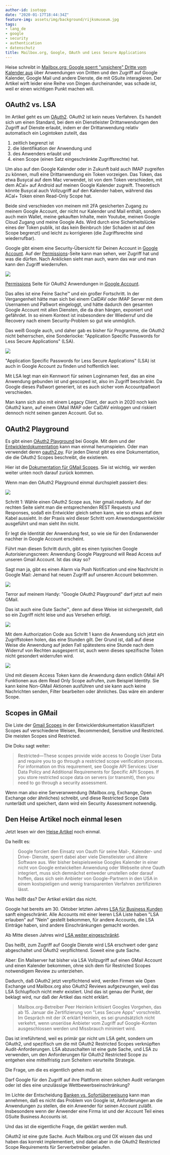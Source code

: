 ```yaml
---
author-id: isotopp
date: "2020-01-17T18:44:34Z"
feature-img: assets/img/background/rijksmuseum.jpg
tags:
- lang_de
- google
- security
- authentication
- datenschutz
title: Mailbox.org, Google, OAuth und Less Secure Applications
---
```

Heise schreibt in
[Mailbox.org: Google sperrt "unsichere" Dritte vom Kalender aus](https://www.heise.de/ix/meldung/Mailbox-org-Google-sperrt-unsichere-Dritte-von-Kalender-aus-4640540.html)
über Anwendungen von Dritten und den Zugriff auf Google Kalender, Google Mail und andere Dienste, die mit GSuite interagieren. Der Artikel wirft leider eine Reihe von Dingen durcheinander, was schade ist, weil er einen wichtigen Punkt machen will.

## OAuth2 vs. LSA

Im Artikel geht es um [OAuth2](https://en.wikipedia.org/wiki/OAuth). OAuth2 ist kein neues Verfahren. Es handelt sich um einen Standard, bei dem ein Dienstleister Drittanwendungen den Zugriff auf Dienste erlaubt, indem er der Drittanwendung relativ automatisch ein Logintoken zuteilt, das

1. zeitlich begrenzt ist
2. die Identifikation der Anwendung und
3. des Anwenders erlaubt und
4. einen Scope (einen Satz eingeschränkte Zugriffsrechte) hat.

Um also auf den Google Kalender oder in Zukunft bald auch IMAP zugreifen zu können, muß eine Drittanwendung ein Token vorzeigen. Das Token, das etwa Busycal auf dem Mac verwendet, ist von dem Token verschieden, mit dem ACal+ auf Android auf meinen Google Kalender zugreift. Theoretisch könnte Busycal auch Vollzugriff auf den Kalender haben, während das ACal+ Token einen Read-Only Scope hat.

Beide sind verschieden von meinem mit 2FA gesicherten Zugang zu meinem Google Account, der nicht nur Kalender und Mail enthält, sondern auch mein Wallet, meine gekauften Inhalte, mein Youtube, meinen Google Cloud Zugang und meine Google Ads. Wird durch eine Sicherheitslücke eines der Token publik, ist das kein Beinbruch (der Schaden ist auf den Scope begrenzt) und leicht zu korrigieren (die Zugriffsrechte sind wiederrufbar).

Google gibt einem eine Security-Übersicht für Deinen Account in [Google Account](https://myaccount.google.com/security). Auf der [Permissions](https://myaccount.google.com/permissions)-Seite kann man sehen, wer Zugriff hat und was die dürfen. Nach Anklicken sieht man auch, wann das war und man kann den Zugriff wiederrufen.

![](/uploads/2020/01/lsa-review-screen.png)

[Permissions](https://myaccount.google.com/permissions) Seite für OAuth2 Anwendungen in [Google Account](https://myaccount.google.com/security).

Das alles ist eine Feine Sache™ und ein großer Fortschritt. In der Vergangenheit hätte man sich bei einem CalDAV oder IMAP Server mit dem Usernamen und Paßwort eingeloggt, und hätte dadurch den gesamten Google Account mit allen Diensten, die da dran hängen, exponiert und gefährdet. In so einem Kontext ist insbesondere der Wiederruf und die Recovery nach einem Security-Problem so gut wie unmöglich.

Das weiß Google auch, und daher gab es bisher für Programme, die OAuth2 nicht beherrschen, eine Sonderlocke: "Application Specific Passwords for Less Secure Applications" (LSA).

![](/uploads/2020/01/lsa-appspecific-passwords.png)

"Application Specific Passwords for Less Secure Applications" (LSA) ist auch in Google Account zu finden und hoffentlich leer.

Mit LSA legt man ein Kennwort für seinen Loginnamen fest, das an eine Anwendung gebunden ist und gescoped ist, also im Zugriff beschränkt. Da Google dieses Paßwort generiert, ist es auch sicher vom Accountpaßwort verschieden.

Man kann sich also mit einem Legacy Client, der auch in 2020 noch kein OAuth2 kann, auf einem GMail IMAP oder CalDAV einloggen und riskiert dennoch nicht seinen ganzen Account. Gut so.

## OAuth2 Playground

Es gibt einen [OAuth2 Playground](https://developers.google.com/oauthplayground/) bei Google. Mit dem und der [Entwicklerdokumentation](https://developers.google.com/identity/protocols/OAuth2) kann man einmal herumspielen. Oder man verwendet deren [oauth2.py](https://github.com/google/gmail-oauth2-tools/wiki/OAuth2DotPyRunThrough). Für jeden Dienst gibt es eine Dokumentation, die die OAuth2 Scopes beschreibt, die existieren.

Hier ist die [Dokumentation für GMail Scopes](https://developers.google.com/gmail/api/auth/scopes). Sie ist wichtig, wir werden weiter unten noch darauf zurück kommen.

Wenn man den OAuth2 Playground einmal durchspielt passiert dies:

![](/uploads/2020/01/lsa-oauth2-playground-1.png)

Schritt 1: Wähle einen OAuth2 Scope aus, hier gmail.readonly. Auf der rechten Seite sieht man die entsprechenden REST Requests und Responses, sodaß ein Entwickler gleich sehen kann, wie so etwas auf dem Kabel aussieht. In der Praxis wird dieser Schritt vom Anwendungsentwickler ausgeführt und man sieht ihn nicht.

Er legt die Identität der Anwendung fest, so wie sie für den Endanwender nachher in Google Account erscheint.

Führt man diesen Schritt durch, gibt es einen typischen Google Autorisierungscreen: Anwendung Google Playground will Read Access auf unseren Gmail Account. Ist das okay so?

Sagt man ja, gibt es einen Alarm via Push Notification und eine Nachricht in Google Mail: Jemand hat neuen Zugriff auf unseren Account bekommen.

![](/uploads/2020/01/lsa-cellphone.png)

Terror auf meinem Handy: "Google OAuth2 Playground" darf jetzt auf mein GMail.

Das ist auch eine Gute Sache™, denn auf diese Weise ist sichergestellt, daß so ein Zugriff nicht leise und aus Versehen erfolgt.

![](/uploads/2020/01/lsa-oauth2-playground-2.png)

Mit dem Authorization Code aus Schritt 1 kann die Anwendung sich jetzt ein Zugriffstoken holen, das eine Stunden gilt. Der Grund ist, daß auf diese Weise die Anwendung auf jeden Fall spätestens eine Stunde nach dem Widerruf von Rechten ausgesperrt ist, auch wenn dieses spezifische Token nicht gesondert widerrufen wird.

![](/uploads/2020/01/lsa-oauth2-playground-3.png)

Und mit diesem Access Token kann die Anwendung dann endlich GMail API Funktionen aus dem Read Only Scope aufrufen, zum Beispiel Identity. Sie kann keine Non-GMail Aktionen ausführen und sie kann auch keine Nachrichten senden, Filter bearbeiten oder ähnliches. Das wäre ein anderer Scope.

## Scopes in GMail

Die Liste der [Gmail Scopes](https://developers.google.com/gmail/api/auth/scopes) in der Entwicklerdokumentation klassifiziert Scopes auf verschiedene Weisen, Recommended, Sensitive und Restricted. Die meisten Scopes sind Restricted.

Die Doku sagt weiter:

> Restricted—These scopes provide wide access to Google User Data and require you to go through a restricted scope verification process. For information on this requirement, see Google API Services: User Data Policy and Additional Requirements for Specific API Scopes. If you store restricted scope data on servers (or transmit), then you need to go through a security assessment.

Wenn man also eine Serveranwendung (Mailbox.org, Exchange, Open Exchange oder ähnliches) schreibt, und diese Restricted Scope Data runterlädt und speichert, dann wird ein Security Assessment notwendig.

## Den Heise Artikel noch einmal lesen

Jetzt lesen wir den [Heise Artikel](https://www.heise.de/ix/meldung/Mailbox-org-Google-sperrt-unsichere-Dritte-von-Kalender-aus-4640540.html) noch einmal.

Da heißt es:

> Google forciert den Einsatz von Oauth für seine Mail-, Kalender- und Drive- Dienste, sperrt dabei aber viele Dienstleister und ältere Software aus. Wer bisher beispielsweise Googles Kalender in einer nicht von Google entwickelten Anwendung oder Webseite ohne Oauth integriert, muss sich demnächst entweder umstellen oder darauf hoffen, dass sich sein Anbieter von Google-Partnern in den USA in einem kostspieligen und wenig transparenten Verfahren zertifizieren lässt.

Was heißt das? Der Artikel erklärt das nicht.

Google hat bereits am 30. Oktober letzten Jahres [LSA für Business Kunden](https://gsuiteupdates.googleblog.com/2019/07/limit-access-LSA.html) sanft eingeschränkt. Alle Accounts mit einer leeren LSA Liste haben "LSA erlauben" auf "Nein" gestellt bekommen, für andere Accounts, die LSA Einträge haben, sind andere Einschränkungen gemacht worden.

Ab Mitte diesen Jahres wird [LSA weiter eingeschränkt](https://gsuiteupdates.googleblog.com/2019/12/less-secure-apps-oauth-google-username-password-incorrect.html).

Das heißt, zum Zugriff auf Google Dienste wird LSA erschwert oder ganz abgeschaltet und OAuth2 verpflichtend. Soweit eine gute Sache.

Aber: Ein Mailserver hat bisher via LSA Vollzugriff auf einen GMail Account und einen Kalender bekommen, ohne sich dem für Restricted Scopes notwendigem Review zu unterziehen.

Dadurch, daß OAuth2 jetzt verpflichtend wird, werden Firmen wie Open Exchange und Mailbox.org also OAuth2 Reviews aufgezwungen, weil das LSA Schlupfloch nicht mehr existiert. Und das ist genau der Punkt, der beklagt wird, nur daß der Artikel das nicht erklärt.

> Mailbox.org-Betreiber Peer Heinlein kritisiert Googles Vorgehen, das ab 15. Januar die Zertifizierung von "Less Secure Apps" vorschreibt. Im Gespräch mit der iX erklärt Heinlein, es sei grundsätzlich nicht verkehrt, wenn unseriöse Anbieter vom Zugriff auf Google-Konten ausgeschlossen werden und Missbrauch minimiert wird.

Das ist irreführtend, weil es primär gar nicht um LSA geht, sondern um OAuth2, und spezifisch um die mit OAuth2 Restricted Scopes verknüpften Audit-Anforderungen. LSA abzuschalten ist eine gute Sache, und LSA zu verwenden, um den Anforderungen für OAuth2 Restricted Scope zu entgehen eine mittelfristig zum Scheitern verurteilte Strategie.

Die Frage, um die es eigentlich gehen muß ist:

Darf Google für den Zugriff auf ihre Plattform einen solchen Audit verlangen oder ist dies eine unzulässige Wettbewerbseinschränkung?

Im Lichte der Entscheidung [Banken vs. Sofortüberweisung](https://www.heise.de/newsticker/meldung/Sofortueberweisung-vs-Banken-Kartellamt-sieht-Wettbewerb-behindert-3255361.html) kann man annehmen, daß es nicht das Problem von Google ist, Anforderungen an die Anwendungen zu stellen, die ein Anwender für seinen Account zuläßt. Insbesondere wenn der Anwender eine Firma ist und der Account Teil eines GSuite Business Accounts ist.

Und das ist die eigentliche Frage, die geklärt werden muß.

OAuth2 ist eine gute Sache. Auch Mailbox.org und OX wissen das und haben das korrekt implementiert, sind dabei aber in die OAuth2 Restricted Scope Requirements für Serverbetreiber gelaufen.